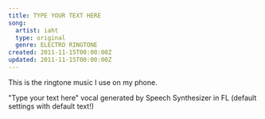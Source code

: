 ```yaml
---
title: TYPE YOUR TEXT HERE
song:
  artist: iaht
  type: original
  genre: ELECTRO RINGTONE
created: 2011-11-15T00:00:00Z
updated: 2011-11-15T00:00:00Z
---
```


This is the ringtone music I use on my phone.

<template>
  <SoundCloud id="32399158" />
</template>

"Type your text here" vocal generated by Speech Synthesizer in FL (default settings with default text!)
